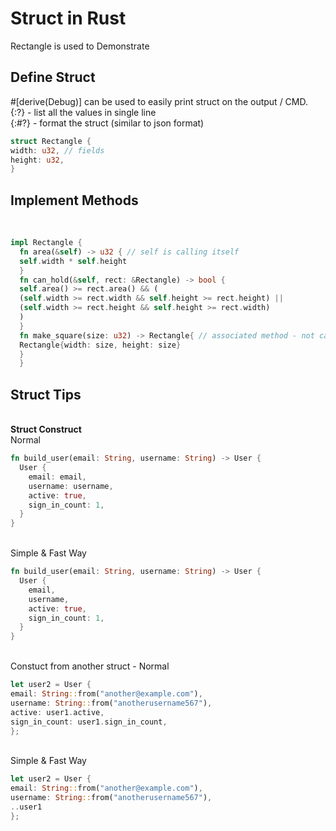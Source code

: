 # Struct in Rust
Rectangle is used to Demonstrate
<br>
## **Define Struct** <br>
  #[derive(Debug)] can be used to easily print struct on the output / CMD.
<br>{:?} - list all the values in single line
<br>{:#?} - format the struct (similar to json format)
```rust
struct Rectangle {
width: u32, // fields
height: u32,
}
```

## **Implement Methods**
  <br>

```rust
impl Rectangle {
  fn area(&self) -> u32 { // self is calling itself
  self.width * self.height
  }
  fn can_hold(&self, rect: &Rectangle) -> bool {
  self.area() >= rect.area() && (
  (self.width >= rect.width && self.height >= rect.height) ||
  (self.width >= rect.height && self.height >= rect.width)
  )
  }
  fn make_square(size: u32) -> Rectangle{ // associated method - not calling self method
  Rectangle{width: size, height: size}
  }
  }
```

## **Struct Tips**
<br>**Struct Construct**
<br>Normal
```rust
fn build_user(email: String, username: String) -> User {
  User {
    email: email,
    username: username,
    active: true,
    sign_in_count: 1,
  }
}
```
<br>Simple & Fast Way
```rust
fn build_user(email: String, username: String) -> User {
  User {
    email,
    username,
    active: true,
    sign_in_count: 1,
  }
}
```
<br> 
Constuct from another struct - Normal

```rust
let user2 = User {
email: String::from("another@example.com"),
username: String::from("anotherusername567"),
active: user1.active,
sign_in_count: user1.sign_in_count,
};
```
<br>Simple & Fast Way
```rust
let user2 = User {
email: String::from("another@example.com"),
username: String::from("anotherusername567"),
..user1
};
```